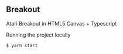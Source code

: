 ## Breakout

Atari Breakout in HTML5 Canvas + Typescript

Running the project locally

```bash
$ yarn start
```
